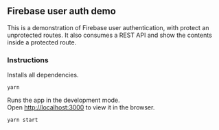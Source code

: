 ## Firebase user auth demo

This is a demonstration of Firebase user authentication, with protect an unprotected routes. It also consumes a REST API and show the contents inside a protected route.

### Instructions

Installs all dependencies.

`yarn`

Runs the app in the development mode.<br>
Open [http://localhost:3000](http://localhost:3000) to view it in the browser.

`yarn start`
